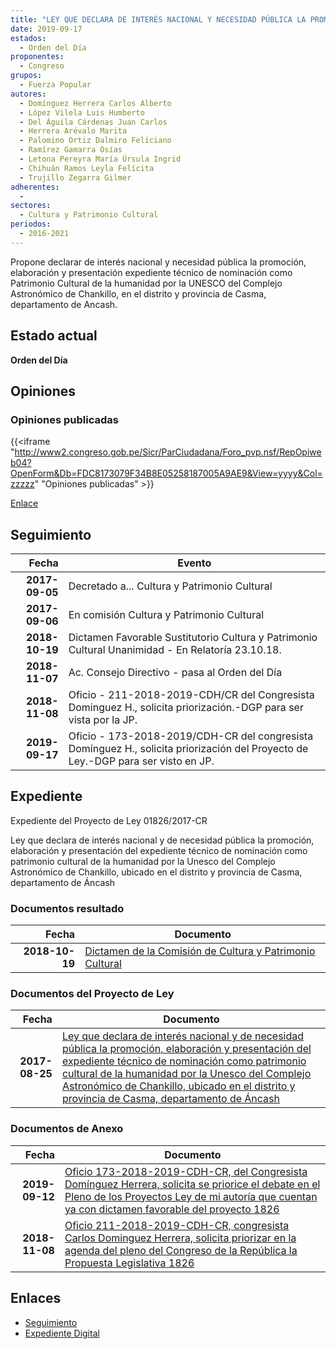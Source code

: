 ```yaml
---
title: "LEY QUE DECLARA DE INTERÉS NACIONAL Y NECESIDAD PÚBLICA LA PROMOCIÓN, ELABORACIÓN Y PRESENTACIÓN EXPEDIENTE TÉCNICO DE NOMINACIÓN COMO PATRIMONIO CULTURAL DE LA HUMANIDAD POR UNESCO DEL COMPLEJO ASTRONÓMICO DE CHANKILLO, EN DISTRITO Y PROVINCIA DE CASMA, DEPARTAMENTO DE ANCASH"
date: 2019-09-17
estados: 
  - Orden del Día
proponentes: 
  - Congreso
grupos: 
  - Fuerza Popular
autores: 
  - Domínguez Herrera Carlos Alberto
  - López Vilela Luis Humberto
  - Del Águila Cárdenas Juan Carlos
  - Herrera Arévalo Marita
  - Palomino Ortiz Dalmiro Feliciano
  - Ramírez Gamarra Osías
  - Letona Pereyra María Úrsula Ingrid
  - Chihuán Ramos Leyla Felícita
  - Trujillo Zegarra Gilmer
adherentes: 
  - 
sectores: 
  - Cultura y Patrimonio Cultural
periodos: 
  - 2016-2021
---
```


Propone declarar de interés nacional y necesidad pública la promoción, elaboración y presentación expediente técnico de nominación como Patrimonio Cultural de la humanidad por la UNESCO del Complejo Astronómico de Chankillo, en el distrito y provincia de Casma, departamento de Ancash.


## Estado actual

**Orden del Día**

## Opiniones

### Opiniones publicadas

{{<iframe "http://www2.congreso.gob.pe/Sicr/ParCiudadana/Foro_pvp.nsf/RepOpiweb04?OpenForm&Db=FDC8173079F34B8E05258187005A9AE9&View=yyyy&Col=zzzzz" "Opiniones publicadas" >}}

[Enlace](http://www2.congreso.gob.pe/Sicr/ParCiudadana/Foro_pvp.nsf/RepOpiweb04?OpenForm&Db=FDC8173079F34B8E05258187005A9AE9&View=yyyy&Col=zzzzz)

## Seguimiento

| Fecha | Evento |
|------:|--------|
| **2017-09-05** | Decretado a... Cultura y Patrimonio Cultural|
| **2017-09-06** | En comisión Cultura y Patrimonio Cultural|
| **2018-10-19** | Dictamen Favorable Sustitutorio Cultura y Patrimonio Cultural Unanimidad - En Relatoría 23.10.18.|
| **2018-11-07** | Ac. Consejo Directivo - pasa al Orden del Día|
| **2018-11-08** | Oficio - 211-2018-2019-CDH/CR del Congresista Dominguez H., solicita priorización.-DGP para ser vista por la JP.|
| **2019-09-17** | Oficio - 173-2018-2019/CDH-CR del congresista Domínguez H., solicita priorización del Proyecto de Ley.-DGP para ser visto en JP.|


## Expediente

Expediente del Proyecto de Ley 01826/2017-CR

Ley que declara de interés nacional y de necesidad pública la promoción, elaboración y presentación del expediente técnico de nominación como patrimonio cultural de la humanidad por la Unesco del Complejo Astronómico de Chankillo, ubicado en el distrito y provincia de Casma, departamento de Áncash


### Documentos resultado

| Fecha | Documento |
|------:|--------|
| **2018-10-19** | [Dictamen de la Comisión de Cultura y Patrimonio Cultural](http://www.leyes.congreso.gob.pe/Documentos/2016_2021/Dictamenes/Proyectos_de_Ley/01826DC05MAY20181019.pdf) |

### Documentos del Proyecto de Ley

| Fecha | Documento |
|------:|--------|
| **2017-08-25** | [Ley que declara de interés nacional y de necesidad pública la promoción, elaboración y presentación del expediente técnico de nominación como patrimonio cultural de la humanidad por la Unesco del Complejo Astronómico de Chankillo, ubicado en el distrito y provincia de Casma, departamento de Áncash](http://www.leyes.congreso.gob.pe/Documentos/2016_2021/Proyectos_de_Ley_y_de_Resoluciones_Legislativas/PL0182620170825.pdf) |

### Documentos de Anexo

| Fecha | Documento |
|------:|--------|
| **2019-09-12** | [Oficio 173-2018-2019-CDH-CR, del Congresista Domínguez Herrera, solicita se priorice el debate en el Pleno de los Proyectos Ley de mi autoría que cuentan ya con dictamen favorable del proyecto 1826](http://www.leyes.congreso.gob.pe/Documentos/2016_2021/Oficios/Congresistas/OFICIO-173-2018-2019-CDH-CR.pdf) |
| **2018-11-08** | [Oficio 211-2018-2019-CDH-CR, congresista Carlos Dominguez Herrera, solicita priorizar en la agenda del pleno del Congreso de la República la Propuesta Legislativa 1826](http://www.leyes.congreso.gob.pe/Documentos/2016_2021/Oficios/Congresistas/OFICIO-211-2018-2019-CDH-CR.PDF) |

## Enlaces 

- [Seguimiento](http://www2.congreso.gob.pe/Sicr/TraDocEstProc/CLProLey2016.nsf/f7fff46988ca05b1052578e100829cc7/c46cc05f1d801f8605258187005c7ae1?OpenDocument)
- [Expediente Digital](http://www2.congreso.gob.pe/Sicr/TraDocEstProc/CLProLey2016.nsf/f7fff46988ca05b1052578e100829cc7/c46cc05f1d801f8605258187005c7ae1?OpenDocument&Click=05257FB7005EB655.eb71d0cf91d8294e05256cdf006b5706/$Body/0.1C6C)
